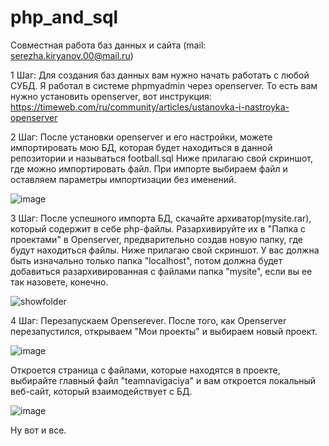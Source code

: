 # php_and_sql
Совместная работа баз данных и сайта (mail: serezha.kiryanov.00@mail.ru)

1 Шаг: Для создания баз данных вам нужно начать работать с любой СУБД. Я работал в системе phpmyadmin через openserver.
То есть вам нужно установить openserver, вот инструкция: https://timeweb.com/ru/community/articles/ustanovka-i-nastroyka-openserver

2 Шаг: После установки openserver и его настройки, можете импортировать мою БД, которая будет находиться в данной репозитории и называться football.sql
Ниже прилагаю свой скриншот, где можно импортировать файл. При импорте выбираем файл и оставляем параметры импортизации без именений.

![image](https://github.com/user-attachments/assets/ce008abf-bde1-4c5f-9ad1-4562045b2f65)


3 Шаг: После успешного импорта БД, скачайте архиватор(mysite.rar), который содержит в себе php-файлы. 
Разархивируйте их в "Папка с проектами" в Openserver, предварительно создав новую папку, где будут находиться файлы.
Ниже прилагаю свой скриншот. У вас должна быть изначально только папка "localhost", потом должна будет добавиться разархивированная с файлами папка "mysite", если вы ее так назовете, конечно.

![showfolder](https://github.com/user-attachments/assets/8f1f3158-acb2-4aaf-b76f-213d0a7fd721)


4 Шаг: Перезапускаем Openserever.
После того, как Openserver перезапустился, открываем "Мои проекты" и выбираем новый проект.

![image](https://github.com/user-attachments/assets/16771134-cc3c-490a-906b-d684639952c0)

Откроется страница с файлами, которые находятся в проекте, выбирайте главный файл "teamnavigaciya" и вам откроется локальный веб-сайт, который взаимодействует с БД.

![image](https://github.com/user-attachments/assets/bf2efd05-397a-4958-9f15-fd43b37b0a67)

Ну вот и все.

